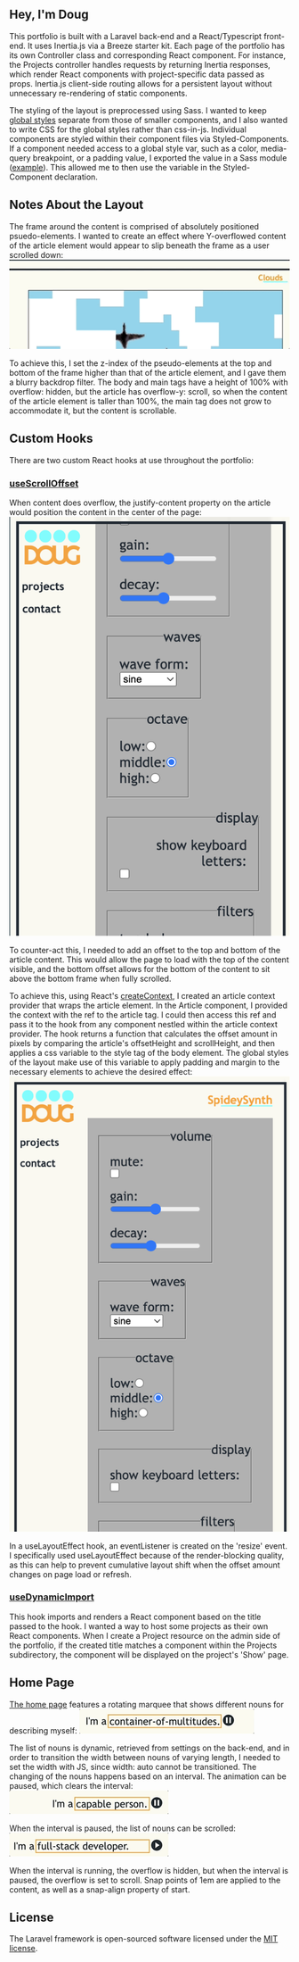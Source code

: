 ## Hey, I'm Doug
This portfolio is built with a Laravel back-end and a React/Typescript front-end. It uses Inertia.js via a Breeze starter kit. Each page of the portfolio has its own Controller class and corresponding React component. For instance, the Projects controller handles requests by returning Inertia responses, which render React components with project-specific data passed as props. Inertia.js client-side routing allows for a persistent layout without unnecessary re-rendering of static components.

The styling of the layout is preprocessed using Sass. I wanted to keep [global styles](resources/scss/) separate from those of smaller components, and I also wanted to write CSS for the global styles rather than css-in-js. Individual components are styled within their component files via Styled-Components. If a component needed access to a global style var, such as a color, media-query breakpoint, or a padding value, I exported the value in a Sass module ([example](resources/js/Components/FormGroup.tsx)). This allowed me to then use the variable in the Styled-Component declaration.

## Notes About the Layout
The frame around the content is comprised of absolutely positioned psuedo-elements. I wanted to create an effect where Y-overflowed content of the article element would appear to slip beneath the frame as a user scrolled down:
<img src="demo/show-overflow.gif" alt="Gif showing the scrolled content beneath layout frame." />

To achieve this, I set the z-index of the pseudo-elements at the top and bottom of the frame higher than that of the article element, and I gave them a blurry backdrop filter. The body and main tags have a height of 100% with overflow: hidden, but the article has overflow-y: scroll, so when the content of the article element is taller than 100%, the main tag does not grow to accommodate it, but the content is scrollable.

## Custom Hooks
There are two custom React hooks at use throughout the portfolio:
### [useScrollOffset](resources/js/Hooks/useScrollOffset.tsx)
When content does overflow, the justify-content property on the article would position the content in the center of the page:
<img src="demo/middle.png" alt="screenshot showing that the content is positioned in the middle of the page." />

To counter-act this, I needed to add an offset to the top and bottom of the article content. This would allow the page to load with the top of the content visible, and the bottom offset allows for the bottom of the content to sit above the bottom frame when fully scrolled.

To achieve this, using React's [createContext](https://react.dev/reference/react/createContext), I created an article context provider that wraps the article element. In the Article component, I provided the context with the ref to the article tag. I could then access this ref and pass it to the hook from any component nestled within the article context provider. The hook returns a function that calculates the offset amount in pixels by comparing the article's offsetHeight and scrollHeight, and then applies a css variable to the style tag of the body element. The global styles of the layout make use of this variable to apply padding and margin to the necessary elements to achieve the desired effect:
<img src="demo/top.png" alt="screenshot showing the correct positioning of the content." />

In a useLayoutEffect hook, an eventListener is created on the 'resize' event. I specifically used useLayoutEffect because of the render-blocking quality, as this can help to prevent cumulative layout shift when the offset amount changes on page load or refresh.

### [useDynamicImport](resources/js/Hooks/useDynamicImport.tsx)
This hook imports and renders a React component based on the title passed to the hook. I wanted a way to host some projects as their own React components. When I create a Project resource on the admin side of the portfolio, if the created title matches a component within the Projects subdirectory, the component will be displayed on the project's 'Show' page.

## Home Page
[The home page](resources/js/Pages/Home.tsx) features a rotating marquee that shows different nouns for describing myself:
<img src="demo/marquee.gif" />

The list of nouns is dynamic, retrieved from settings on the back-end, and in order to transition the width between nouns of varying length, I needed to set the width with JS, since width: auto cannot be transitioned. The changing of the nouns happens based on an interval. The animation can be paused, which clears the interval:
<img src="demo/pause.gif" />

When the interval is paused, the list of nouns can be scrolled:
<img src="demo/scroll.gif" />

When the interval is running, the overflow is hidden, but when the interval is paused, the overflow is set to scroll. Snap points of 1em are applied to the content, as well as a snap-align property of start.

## License

The Laravel framework is open-sourced software licensed under the [MIT license](https://opensource.org/licenses/MIT).
